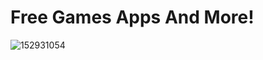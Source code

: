 # Free Games Apps And More!
![152931054](https://github.com/FrankoSav/Downfull/assets/117610367/29acb4a8-4715-4a13-bc6d-0dd2cbe99446)
